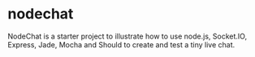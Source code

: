 nodechat
========

NodeChat is a starter project to illustrate how to use node.js, Socket.IO, Express, Jade, Mocha and Should to create and test a tiny live chat.
